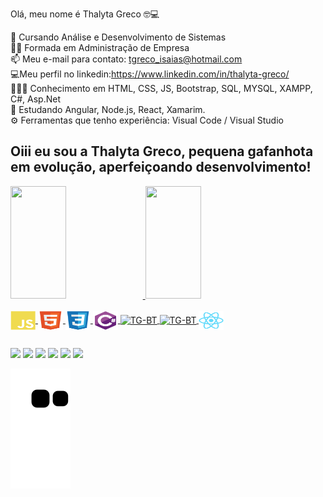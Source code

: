 
Olá, meu nome é Thalyta Greco  🤓💻

🔭 Cursando Análise e Desenvolvimento de Sistemas  
👩‍🎓 Formada em Administração de Empresa  
📫 Meu e-mail para contato: tgreco_isaias@hotmail.com  
💻Meu perfil no linkedin:https://www.linkedin.com/in/thalyta-greco/  
👨🏿‍💻 Conhecimento em HTML, CSS, JS, Bootstrap, SQL, MYSQL, XAMPP, C#, Asp.Net  
📌 Estudando Angular, Node.js, React, Xamarim.  
⚙️ Ferramentas que tenho experiência: Visual Code / Visual Studio 


## Oiii eu sou a Thalyta Greco, pequena gafanhota em evolução, aperfeiçoando desenvolvimento!
<div align="left">
  <a href="https://github.com/tgreco-isaias">
  <img height="180em" width="42%" src="https://github-readme-stats.vercel.app/api?username=tgreco-isaias&show_icons=true&theme=dracula&include_all_commits=true&count_private=true"/>
  <img height="180em" width="42%" src="https://github-readme-stats.vercel.app/api/top-langs/?username=tgreco-isaias&layout=compact&langs_count=7&theme=dracula"/>
</div>
 <div style="display: inline_block"><br>
  <img align="center" alt="TG-Js" height="30" width="40" src="https://raw.githubusercontent.com/devicons/devicon/master/icons/javascript/javascript-plain.svg">
  <img align="center" alt="TG-HTML" height="30" width="40" src="https://raw.githubusercontent.com/devicons/devicon/master/icons/html5/html5-original.svg">
  <img align="center" alt="TG-CSS" height="30" width="40" src="https://raw.githubusercontent.com/devicons/devicon/master/icons/css3/css3-original.svg">
  <img align="center" alt="TG-Csharp" height="30" width="40"src="https://raw.githubusercontent.com/devicons/devicon/master/icons/csharp/csharp-original.svg">
  <img align="center" alt="TG-BT" height="30" width="40" src="https://cdn.jsdelivr.net/gh/devicons/devicon/icons/bootstrap/bootstrap-original-wordmark.svg">
  <img align="center" alt="TG-BT" height="30" width="40" src="https://cdn.jsdelivr.net/gh/devicons/devicon/icons/angularjs/angularjs-original.svg">
  <img align="center" alt="TG-React" height="30" width="40" src="https://raw.githubusercontent.com/devicons/devicon/master/icons/react/react-original.svg">


 
</div>
  
  
   
  ##
   
  <div> 
  <a href="null" target="_blank"><img src="https://img.shields.io/badge/YouTube-FF0000?style=for-the-badge&logo=youtube&logoColor=white" target="_blank"></a>
  <a href="null" target="_blank"><img src="https://img.shields.io/badge/-Instagram-%23E4405F?style=for-the-badge&logo=instagram&logoColor=white" target="_blank"></a>
 	<a href="null" target="_blank"><img src="https://img.shields.io/badge/Twitch-9146FF?style=for-the-badge&logo=twitch&logoColor=white" target="_blank"></a>
 <a href="null" target="_blank"><img src="https://img.shields.io/badge/Discord-7289DA?style=for-the-badge&logo=discord&logoColor=white" target="_blank"></a> 
  <a href = "mailto:tgreco_isaias@hotmail.com"><img src="https://img.shields.io/badge/Microsoft_Outlook-0078D4?style=for-the-badge&logo=microsoft-outlook&logoColor=white"></a>    
  <a href="https://www.linkedin.com/in/thalyta-greco/" target="_blank"><img src="https://img.shields.io/badge/-LinkedIn-%230077B5?style=for-the-badge&logo=linkedin&logoColor=white" target="_blank"></a> 
 
  ![Snake animation](https://github.com/rafaballerini/rafaballerini/blob/output/github-contribution-grid-snake.svg)
 
</div>
